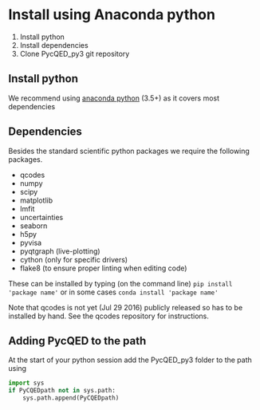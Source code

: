 # Install using Anaconda python 
1. Install python 
2. Install dependencies 
3. Clone PycQED_py3 git repository

## Install python 
We recommend using [anaconda python](https://www.continuum.io/downloads) (3.5+) as it covers most dependencies

## Dependencies
Besides the standard scientific python packages we require the following packages.

* qcodes
* numpy 
* scipy 
* matplotlib
* lmfit 
* uncertainties
* seaborn 
* h5py
* pyvisa
* pyqtgraph (live-plotting)
* cython (only for specific drivers)
* flake8 (to ensure proper linting when editing code)

These can be installed by typing (on the command line) 
``` pip install 'package name' ``` 
or in some cases 
``` conda install 'package name' ``` 

Note that qcodes is not yet (Jul 29 2016) publicly released so has to be installed by hand. See the qcodes repository for instructions. 

## Adding PycQED to the path 
At the start of your python session add the PycQED_py3 folder to the path using 

```python 
import sys
if PyCQEDpath not in sys.path:
    sys.path.append(PyCQEDpath)
```

